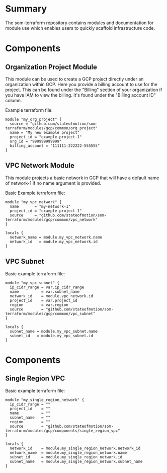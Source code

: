 # Summary
The som-terraform repository contains modules and documentation for module use which enables users to quickly scaffold infrastructure code.

# Components

## Organization Project Module
This module can be used to create a GCP project directly under an organization within GCP. Here you provide a billing account to use for the project. This can be found under the "Billing" section of your organization if you have IAM to view the billing. It's found under the "Billing account ID" column.

Example terraform file:
```
module "my_org_project" {
  source = "github.com/stateofmotion/som-terraform/modules/gcp/common/org_project"
  name = "My new example project"
  project_id = "example-project-1"
  org_id = "999999999999"
  billing_account = "111111-222222-555555"
}
```

## VPC Network Module
This module projects a basic network in GCP that will have a default name of network-1 if no name argument is provided.

Basic Example terraform file:
```
module "my_vpc_network" {
  name       = "my-network-1"
  project_id = "example-project-1"
  source     = "github.com/stateofmotion/som-terraform/modules/gcp/common/vpc_network"
}

locals {
  network_name = module.my_vpc_network.name
  network_id   = module.my_vpc_network.id
}
```

## VPC Subnet

Basic example terraform file:
```
module "my_vpc_subnet" {
  ip_cidr_range = var.ip_cidr_range
  name          = var.subnet_name
  network_id    = module.vpc_network.id
  project_id    = var.project_id
  region        = var.region
  source        = "github.com/stateofmotion/som-terraform/modules/gcp/common/vpc_subnet"
}

locals {
  subnet_name = module.my_vpc_subnet.name
  subnet_id   = module.my_vpc_subnet.id
}
```

# Components

## Single Region VPC

Basic example terraform file:
```
module "my_single_region_network" {
  ip_cidr_range = ""
  project_id    = ""
  name          = ""
  subnet_name   = ""
  region        = ""
  source        = "github.com/stateofmotion/som-terraform/modules/gcp/components/single_region_vpc"
}

locals {
  network_id    = module.my_single_region_network.network_id
  network_name  = module.my_single_region_network.name
  subnet_id     = module.my_single_region_network.id
  subnet_name   = module.my_single_region_network.subnet_name
}
```